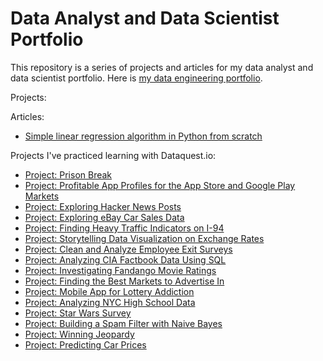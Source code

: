 # Data Analyst and Data Scientist Portfolio
This repository is a series of projects and articles for my data analyst and data scientist portfolio. Here is [my data engineering portfolio](https://github.com/creativesarjun/data-engineering-portfolio).

Projects:


Articles:

* [Simple linear regression algorithm in Python from scratch](https://medium.com/@creatives.arjun/simple-linear-regression-algorithm-in-python-from-scratch-28c7432bb5c2)


Projects I've practiced learning with Dataquest.io:
* [Project: Prison Break](https://github.com/creativesarjun/projects/blob/main/project-1-prison-break.ipynb)
* [Project: Profitable App Profiles for the App Store and Google Play Markets](https://github.com/creativesarjun/projects/blob/main/project-2-profitable-app-profiles-for-the-app-store-and-google-play-markets.ipynb)
* [Project: Exploring Hacker News Posts](https://github.com/creativesarjun/projects/blob/main/project-3-exploring-hacker-news-posts.ipynb)
* [Project: Exploring eBay Car Sales Data](https://github.com/creativesarjun/projects/blob/main/project-4-exploring-ebay-car-sales-data.ipynb)
* [Project: Finding Heavy Traffic Indicators on I-94](https://github.com/creativesarjun/projects/blob/main/projct-5-finding-heavy-traffic-indicators-on-I-94.ipynb)
* [Project: Storytelling Data Visualization on Exchange Rates](https://github.com/creativesarjun/projects/blob/main/project-6-%20storytelling-data-visualization-on-exchange-rates.ipynb)
* [Project: Clean and Analyze Employee Exit Surveys](https://github.com/creativesarjun/projects/blob/main/project-7-clean-and-analyze-employee-exit-surveys.ipynb)
* [Project: Analyzing CIA Factbook Data Using SQL](https://github.com/creativesarjun/projects/blob/main/project-8-analyzing-cia-factbook-data-using-SQL.ipynb)
* [Project: Investigating Fandango Movie Ratings](https://github.com/creativesarjun/projects/blob/main/project-9-investigating-fandango-movie-ratings.ipynb)
* [Project: Finding the Best Markets to Advertise In](https://github.com/creativesarjun/projects/blob/main/project-10-finding-the-best-markets-to-advertise-in.ipynb)
* [Project: Mobile App for Lottery Addiction](https://github.com/creativesarjun/projects/blob/main/project-11-mobile-app-for-lottery-addiction.ipynb)
* [Project: Analyzing NYC High School Data](https://github.com/creativesarjun/data-analyst-and-data-scientist-portfolio/blob/main/project-12-analyzing-nyc-high-school-data.ipynb)
* [Project: Star Wars Survey](https://github.com/creativesarjun/data-analyst-and-data-scientist-portfolio/blob/main/project-13-star-wars-survey.ipynb)
* [Project: Building a Spam Filter with Naive Bayes](https://github.com/creativesarjun/data-analyst-and-data-scientist-portfolio/blob/main/project-14-building-a-spam-filter-with-naive-bayes.ipynb)
* [Project: Winning Jeopardy](https://github.com/creativesarjun/data-analyst-and-data-scientist-portfolio/blob/main/project-15-winning-jeopardy.ipynb)
* [Project: Predicting Car Prices](https://github.com/creativesarjun/data-analyst-and-data-scientist-portfolio/blob/main/project-16-predicting-car-prices.ipynb)
